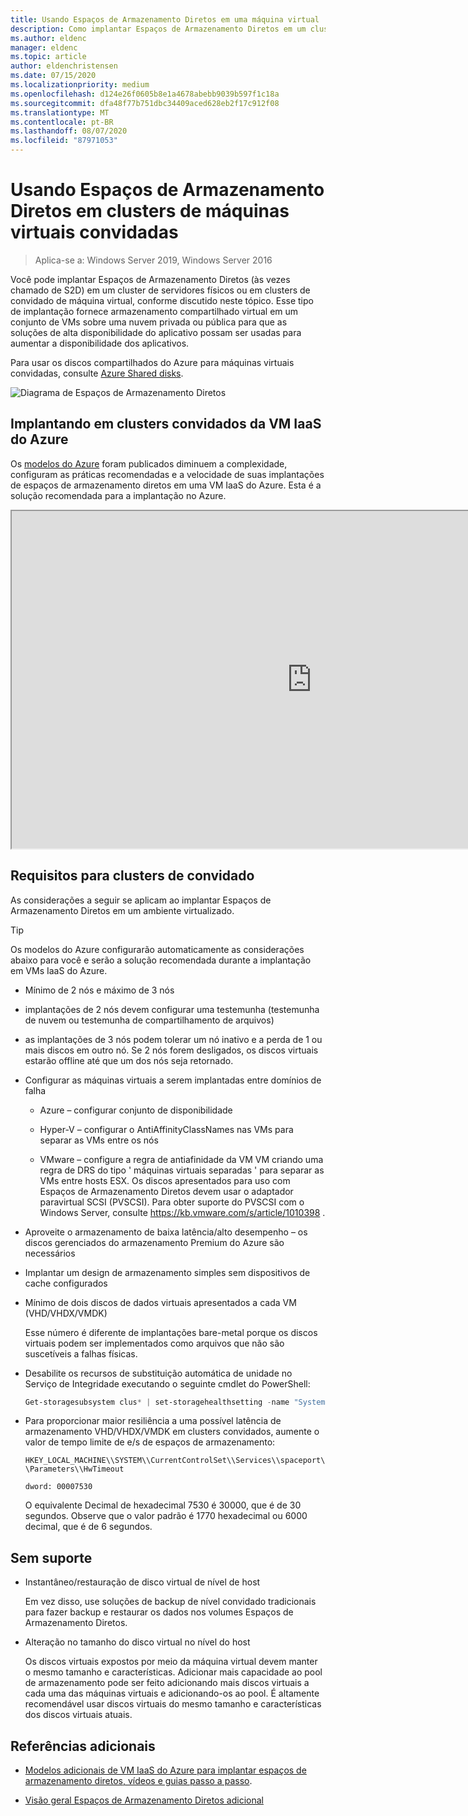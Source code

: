 ```yaml
---
title: Usando Espaços de Armazenamento Diretos em uma máquina virtual
description: Como implantar Espaços de Armazenamento Diretos em um cluster de convidado de máquina virtual, por exemplo, em Microsoft Azure.
ms.author: eldenc
manager: eldenc
ms.topic: article
author: eldenchristensen
ms.date: 07/15/2020
ms.localizationpriority: medium
ms.openlocfilehash: d124e26f0605b8e1a4678abebb9039b597f1c18a
ms.sourcegitcommit: dfa48f77b751dbc34409aced628eb2f17c912f08
ms.translationtype: MT
ms.contentlocale: pt-BR
ms.lasthandoff: 08/07/2020
ms.locfileid: "87971053"
---
```

# <a name="using-storage-spaces-direct-in-guest-virtual-machine-clusters"></a>Usando Espaços de Armazenamento Diretos em clusters de máquinas virtuais convidadas

> Aplica-se a: Windows Server 2019, Windows Server 2016

Você pode implantar Espaços de Armazenamento Diretos (às vezes chamado de S2D) em um cluster de servidores físicos ou em clusters de convidado de máquina virtual, conforme discutido neste tópico. Esse tipo de implantação fornece armazenamento compartilhado virtual em um conjunto de VMs sobre uma nuvem privada ou pública para que as soluções de alta disponibilidade do aplicativo possam ser usadas para aumentar a disponibilidade dos aplicativos.

Para usar os discos compartilhados do Azure para máquinas virtuais convidadas, consulte [Azure Shared disks](/azure/virtual-machines/windows/disks-shared).

![Diagrama de Espaços de Armazenamento Diretos](media/storage-spaces-direct-in-vm/storage-spaces-direct-in-vm.png)

## <a name="deploying-in-azure-iaas-vm-guest-clusters"></a>Implantando em clusters convidados da VM IaaS do Azure

Os [modelos do Azure](https://github.com/robotechredmond/301-storage-spaces-direct-md) foram publicados diminuem a complexidade, configuram as práticas recomendadas e a velocidade de suas implantações de espaços de armazenamento diretos em uma VM IaaS do Azure. Esta é a solução recomendada para a implantação no Azure.

<iframe src="https://channel9.msdn.com/Series/Microsoft-Hybrid-Cloud-Best-Practices-for-IT-Pros/Step-by-Step-Deploy-Windows-Server-2016-Storage-Spaces-Direct-S2D-Cluster-in-Microsoft-Azure/player" width="960" height="540" allowfullscreen></iframe>

## <a name="requirements-for-guest-clusters"></a>Requisitos para clusters de convidado

As considerações a seguir se aplicam ao implantar Espaços de Armazenamento Diretos em um ambiente virtualizado.

> [!TIP]
> Os modelos do Azure configurarão automaticamente as considerações abaixo para você e serão a solução recomendada durante a implantação em VMs IaaS do Azure.

- Mínimo de 2 nós e máximo de 3 nós

- implantações de 2 nós devem configurar uma testemunha (testemunha de nuvem ou testemunha de compartilhamento de arquivos)

- as implantações de 3 nós podem tolerar um nó inativo e a perda de 1 ou mais discos em outro nó.  Se 2 nós forem desligados, os discos virtuais estarão offline até que um dos nós seja retornado.

- Configurar as máquinas virtuais a serem implantadas entre domínios de falha

    - Azure – configurar conjunto de disponibilidade

    - Hyper-V – configurar o AntiAffinityClassNames nas VMs para separar as VMs entre os nós

    - VMware – configure a regra de antiafinidade da VM VM criando uma regra de DRS do tipo ' máquinas virtuais separadas ' para separar as VMs entre hosts ESX. Os discos apresentados para uso com Espaços de Armazenamento Diretos devem usar o adaptador paravirtual SCSI (PVSCSI). Para obter suporte do PVSCSI com o Windows Server, consulte https://kb.vmware.com/s/article/1010398 .

- Aproveite o armazenamento de baixa latência/alto desempenho – os discos gerenciados do armazenamento Premium do Azure são necessários

- Implantar um design de armazenamento simples sem dispositivos de cache configurados

- Mínimo de dois discos de dados virtuais apresentados a cada VM (VHD/VHDX/VMDK)

    Esse número é diferente de implantações bare-metal porque os discos virtuais podem ser implementados como arquivos que não são suscetíveis a falhas físicas.

- Desabilite os recursos de substituição automática de unidade no Serviço de Integridade executando o seguinte cmdlet do PowerShell:

    ```powershell
    Get-storagesubsystem clus* | set-storagehealthsetting -name "System.Storage.PhysicalDisk.AutoReplace.Enabled" -value "False"
    ```

- Para proporcionar maior resiliência a uma possível latência de armazenamento VHD/VHDX/VMDK em clusters convidados, aumente o valor de tempo limite de e/s de espaços de armazenamento:

    `HKEY_LOCAL_MACHINE\\SYSTEM\\CurrentControlSet\\Services\\spaceport\\Parameters\\HwTimeout`

    `dword: 00007530`

    O equivalente Decimal de hexadecimal 7530 é 30000, que é de 30 segundos. Observe que o valor padrão é 1770 hexadecimal ou 6000 decimal, que é de 6 segundos.

## <a name="not-supported"></a>Sem suporte

- Instantâneo/restauração de disco virtual de nível de host

    Em vez disso, use soluções de backup de nível convidado tradicionais para fazer backup e restaurar os dados nos volumes Espaços de Armazenamento Diretos.

- Alteração no tamanho do disco virtual no nível do host

    Os discos virtuais expostos por meio da máquina virtual devem manter o mesmo tamanho e características. Adicionar mais capacidade ao pool de armazenamento pode ser feito adicionando mais discos virtuais a cada uma das máquinas virtuais e adicionando-os ao pool. É altamente recomendável usar discos virtuais do mesmo tamanho e características dos discos virtuais atuais.

## <a name="additional-references"></a>Referências adicionais

- [Modelos adicionais de VM IaaS do Azure para implantar espaços de armazenamento diretos, vídeos e guias passo a passo](https://techcommunity.microsoft.com/t5/Failover-Clustering/Deploying-IaaS-VM-Guest-Clusters-in-Microsoft-Azure/ba-p/372126).

- [Visão geral Espaços de Armazenamento Diretos adicional](./storage-spaces-direct-overview.md)
